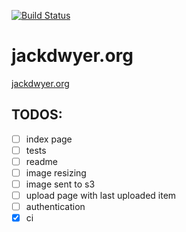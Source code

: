 [![Build Status](https://travis-ci.org/jackdwyer/jackdwyer.org.svg?branch=master)](https://travis-ci.org/jackdwyer/jackdwyer.org)

# jackdwyer.org
[jackdwyer.org](http://jackdwyer.org)

## TODOS:
* [ ] index page
* [ ] tests
* [ ] readme
* [ ] image resizing
* [ ] image sent to s3
* [ ] upload page with last uploaded item
* [ ] authentication
* [x] ci
